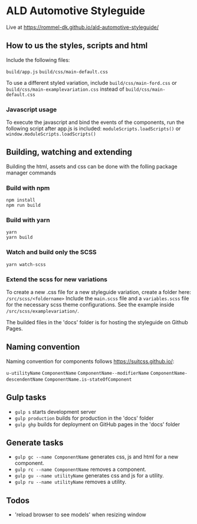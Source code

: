 # ALD Automotive Styleguide

Live at https://rommel-dk.github.io/ald-automotive-styleguide/

## How to us the styles, scripts and html

Include the following files:

`build/app.js`
`build/css/main-default.css`

To use a different styled variation, include 
`build/css/main-ford.css` 
or 
`build/css/main-examplevariation.css` 
instead of
`build/css/main-default.css`

### Javascript usage
To execute the javascript and bind the events of the components, run the following script after app.js is included:
`moduleScripts.loadScripts()`
or
`window.moduleScripts.loadScripts()`

## Building, watching and extending
Building the html, assets and css can be done with the folling package manager commands
### Build with npm
```
npm install
npm run build
```

### Build with yarn
```
yarn
yarn build
```

### Watch and build only the SCSS
`yarn watch-scss`

### Extend the scss for new variations
To create a new .css file for a new styleguide variation, create a folder here:
`/src/scss/<foldername>`
Include the `main.scss` file and a `variables.scss` file for the necessary scss theme configurations. See the example inside `/src/scss/examplevariation/`.


The builded files in the 'docs' folder is for hosting the styleguide on Github Pages.



## Naming convention
Naming convention for components follows https://suitcss.github.io/:

`u-utilityName`
`ComponentName`
`ComponentName--modifierName`
`ComponentName-descendentName`
`ComponentName.is-stateOfComponent`

## Gulp tasks
- `gulp s` starts development server
- `gulp production` builds for production in the 'docs' folder
- `gulp ghp` builds for deployment on GitHub pages in the 'docs' folder

## Generate tasks
- `gulp gc --name ComponentName` generates css, js and html for a new component.
- `gulp rc --name ComponentName` removes a component.
- `gulp gu --name utilityName` generates css and js for a utility.
- `gulp ru --name utilityName` removes a utility.

## Todos
- 'reload browser to see models' when resizing window
